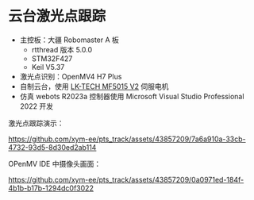 # 云台激光点跟踪

- 主控板：大疆 Robomaster A 板
  - rtthread 版本 5.0.0
  - STM32F427
  - Keil V5.37
- 激光点识别：OpenMV4 H7 Plus
- 自制云台，使用 [LK-TECH MF5015 V2](https://item.taobao.com/item.htm?abbucket=15&id=645147889214&ns=1&spm=a21n57.1.0.0.204f523cZ09VPT) 伺服电机 
- 仿真 webots R2023a 控制器使用 Microsoft Visual Studio Professional 2022 开发

激光点跟踪演示：

https://github.com/xym-ee/pts_track/assets/43857209/7a6a910a-33cb-4732-93d5-8d30ed2ab114

OPenMV IDE 中摄像头画面：

https://github.com/xym-ee/pts_track/assets/43857209/0a0971ed-184f-4b1b-b17b-1294dc0f3022

